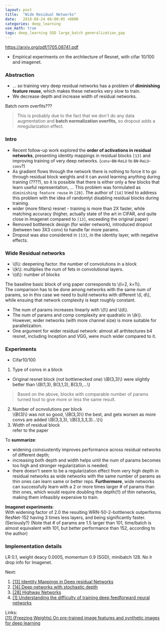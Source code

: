 ```yaml
---
layout: post
title:  "Wide Residual Networks"
date:   2018-08-24 08:00:05 +0800
categories: deep_learning
use_math: true
tags: deep_learning SGD large_batch generalization_gap
---
```


<a href="https://arxiv.org/abs/1605.07146" target="_blank">https://arxiv.org/pdf/1705.08741.pdf</a>  

- Empirical experiments on the architecture of Resnet, with cifar 10/100 and imagenet.

### Abstraction
* ... so training very deep residual networks has a problem of __diminishing feature reuse__, which makes these networks very slow to train.
* We decrease depth and increase width of residual networks.

Batch norm overfits???
> This is probably due to the fact that we don't do any data augmentation and __batch normalization overfits,__ so dropout adds a mregularization effect.

### Intro
* Recent follow-up work explored the __order of activations in residual networks__, presenting identity mappings in residual blocks `[13]` and improving training of very deep networks. (`conv`-`BN`-`ReLU` to `BN`-`ReLU`-`conv`?)
* As gradient flows through the network there is nothing to force it to go through residual block weights and it can avoid learning anything during training (????), so it is possible that there is either only a few blocks that learn useful representation, ... This problem was formulated as `diminishing feature reuse` in `[28]`. The author of `[14]` tried to address this problem with the idea of randomlyt disabling residual blocks during training.
* wider (more filters) resnet - training is more than 2X faster, while matching accuracy (higher, actually state of the art in CIFAR, and quite close in Imagenet compared to `[13]`, exceeding the original paper)
* Removed bottleneck design (for wider network), introduced dropout (between two 3X3 conv) to handle far more params.
* Dropout was also considered in `[13]`, in the identity layer, with negative effects. 


### Wide Residual networks
* \\(l\\): deepening factor. the number of convolutions in a block
* \\(k\\): multiplies the num of fets in convolutional layers.
* \\(d\\): number of blocks

The baseline basic block of orig paper corresponds to \\(l=2, k=1\\).  
The comparison has to be done among networks with the same num of params, so in this case we need to build networks with different \\(l, d\\), while ensuing that network complexity is kept roughly constant.

* The num of params increases linearly with \\(l\\) and \\(d\\).
* The num of params and comp complexity are quadratic in \\(k\\).  
However, wider networks (with more channel size) is more suitable for parallelization.
* One argument for wider residual network: almost all arthitectures b4 resnet, including Inception and VGG, were much wider compared to it.


### Experiments
- Cifar10/100
1. Type of convs in a block  
- Original resnet block (not bottlenecked one) \\(B(3,3)\\) were slightly better than \\(B(1,3), B(3,1,3), B(3,1),...\\)  
> Based on the above, blocks with comparable number of params turned tout to give more or less the same result.
2. Number of ocnvolutions per block  
\\(B(3)\\) was not so good, \\(B(3,3)\\) the best, and gets worsen as more convs are added \\(B(3,3,3), \\(B(3,3,3,3)...\\)\\)
3. Width of residual block  
refer to the paper

To __summarize__:
* widening coinsiustently improves performance across residual networks of different depth;
* increasing both depth and width helps until the num of params becomes too high and stronger regularization is needed;
* there doesn't seem to be a regularization effect from very high depth in residual networks as wide networks with the same number of params as thin ones can learn same or better reps. __Furthermore__, wide networks can successfully learn with a 2 or more times larger # of params than thin ones, which would require doubling the depth(!!) of thin networks, making them infeasibly expensive to train.

__Imagenet experiments__:  
With widening factor of 2.0 the resulting WRN-50-2-bottleneck outperforms ResNet-152 having 3 times less layers, and being significantly faster. (Seriously?) (Note that # of params are 1.5 larger than 101, time/batch is almost equivalent with 101, but better performance than 152, according to the author)

### Implementation details
LR 0.1, weight deacy 0.0005, momentum 0.9 (SGD), minibatch 128. No lr drop info for Imagenet.

Next:  
1. <a href="https://arxiv.org/pdf/1603.05027" target="_blank">[13] Identity Mappings in Deep residual Networks</a>  
2. <a href="https://arxiv.org/abs/1603.09382" target="_blank">[14] Deep networks with stochastic depth</a>  
3. <a href="https://arxiv.org/abs/1505.00387" target="_blank">[28] Highway Networks</a>  
4. <a href="http://proceedings.mlr.press/v9/glorot10a.html" target="_blank">[1] Understanding the difficulty of training deep feedforward neural networks</a>  

Links:  
<a href="https://arxiv.org/abs/1710.10710" target="_blank">[11] (Freezing Weights) On pre-trained image features and synthetic images for deep learning</a>  